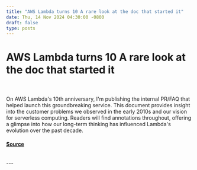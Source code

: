 ```yaml
---
title: "AWS Lambda turns 10 A rare look at the doc that started it"
date: Thu, 14 Nov 2024 04:30:00 -0800
draft: false
type: posts
---
```

# AWS Lambda turns 10 A rare look at the doc that started it

<br/>

<br/>
On AWS Lambda's 10th anniversary, I'm publishing the internal PR/FAQ that helped launch this groundbreaking service. This document provides insight into the customer problems we observed in the early 2010s and our vision for serverless computing. Readers will find annotations throughout, offering a glimpse into how our long-term thinking has influenced Lambda's evolution over the past decade.

#### [Source](https://www.allthingsdistributed.com/2024/11/aws-lambda-turns-10-a-rare-look-at-the-doc-that-started-it.html?utm_campaign=inbound&utm_source=rss)

<br/>
---

